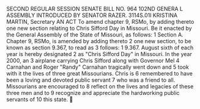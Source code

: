 SECOND REGULAR SESSION
SENATE BILL NO. 964
102ND GENERA L ASSEMBLY
INTRODUCED BY SENATOR RAZER.
3114S.01I KRISTINA MARTIN, Secretary
AN ACT
To amend chapter 9, RSMo, by adding thereto one new section relating to Chris Sifford Day in
Missouri.
Be it enacted by the General Assembly of the State of Missouri, as follows:
1 Section A. Chapter 9, RSMo, is amended by adding thereto
2 one new section, to be known as section 9.367, to read as
3 follows:
1 9.367. August sixth of each year is hereby designated
2 as "Chris Sifford Day" in Missouri. In the year 2000, an
3 airplane carrying Chris Sifford along with Governor Mel
4 Carnahan and Roger "Randy" Carnahan tragically went down and
5 took with it the lives of three great Missourians. Chris is
6 remembered to have been a loving and devoted public servant
7 who was a friend to all. Missourians are encouraged to
8 reflect on the lives and legacies of these three men and to
9 recognize and appreciate the hardworking public servants of
10 this state.
